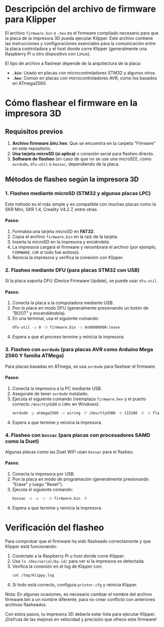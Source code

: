 # Descripción del archivo de firmware para Klipper

El archivo `firmware.bin` o `.hex` es el firmware compilado necesario para que la placa de la impresora 3D pueda ejecutar Klipper. Este archivo contiene las instrucciones y configuraciones esenciales para la comunicación entre la placa controladora y el host donde corre Klipper (generalmente una Raspberry Pi u otro dispositivo con Linux).

El tipo de archivo a flashear depende de la arquitectura de la placa:
- **`.bin`**: Usado en placas con microcontroladores STM32 y algunos otros.
- **`.hex`**: Común en placas con microcontroladores AVR, como los basados en ATmega2560.

# Cómo flashear el firmware en la impresora 3D

## Requisitos previos
1. **Archivo firmware.bin/.hex**: Que se encuentra en la carpeta "Fimware" en este repositorio.
2. **Una tarjeta microSD (si aplica)** o conexión serial para flasheo directo.
3. **Software de flasheo** (en caso de que no se use una microSD), como `avrdude`, `dfu-util` o `bossac`, dependiendo de la placa.

## Métodos de flasheo según la impresora 3D

### 1. Flasheo mediante microSD (STM32 y algunas placas LPC)
Este método es el más simple y es compatible con muchas placas como la SKR Mini, SKR 1.4, Creality V4.2.7, entre otras.

#### Pasos:
1. Formatea una tarjeta microSD en **FAT32**.
2. Copia el archivo `firmware.bin` en la raíz de la tarjeta.
3. Inserta la microSD en la impresora y enciéndela.
4. La impresora cargará el firmware y renombrará el archivo (por ejemplo, `FIRMWARE.CUR` si todo fue exitoso).
5. Reinicia la impresora y verifica la conexión con Klipper.

### 2. Flasheo mediante DFU (para placas STM32 con USB)
Si la placa soporta DFU (Device Firmware Update), se puede usar `dfu-util`.

#### Pasos:
1. Conecta la placa a la computadora mediante USB.
2. Pon la placa en modo DFU (generalmente presionando un botón de "BOOT" y encendiéndola).
3. En una terminal, usa el siguiente comando:
   ```bash
   dfu-util -a 0 -D firmware.bin -s 0x08000000:leave
   ```
4. Espera a que el proceso termine y reinicia la impresora.

### 3. Flasheo con `avrdude` (para placas AVR como Arduino Mega 2560 Y familia ATMega)
Para placas basadas en ATmega, se usa `avrdude` para flashear el firmware.

#### Pasos:
1. Conecta la impresora a la PC mediante USB.
2. Asegúrate de tener `avrdude` instalado.
3. Ejecuta el siguiente comando (reemplaza `firmware.hex` y el puerto correcto `/dev/ttyUSB0` o `COMx` en Windows):
   ```bash
   avrdude -p atmega2560 -c wiring -P /dev/ttyUSB0 -b 115200 -D -U flash:w:firmware.hex:i
   ```
4. Espera a que termine y reinicia la impresora.

### 4. Flasheo con `bossac` (para placas con procesadores SAMD como la Duet)
Algunas placas como las Duet WiFi usan `bossac` para el flasheo.

#### Pasos:
1. Conecta la impresora por USB.
2. Pon la placa en modo de programación (generalmente presionando "Erase" y luego "Reset").
3. Ejecuta el siguiente comando:
   ```bash
   bossac -e -w -v -b firmware.bin -R
   ```
4. Espera a que termine y reinicia la impresora.

# Verificación del flasheo
Para comprobar que el firmware ha sido flasheado correctamente y que Klipper está funcionando:
1. Conéctate a la Raspberry Pi u host donde corre Klipper.
2. Usa `ls /dev/serial/by-id/` para ver si la impresora es detectada.
3. Verifica la conexión en el log de Klipper con:
   ```bash
   cat /tmp/klippy.log
   ```
4. Si todo está correcto, configura `printer.cfg` y reinicia Klipper.


Nota: En algunas ocasiones, es necesario cambiar el nombre del archivo firmware.bin a un nombre diferente, 
para no crear conflicto con anteriores archivos flasheados.


Con estos pasos, tu impresora 3D debería estar lista para ejecutar Klipper. ¡Disfruta de las mejoras en velocidad y precisión que ofrece este firmware!

